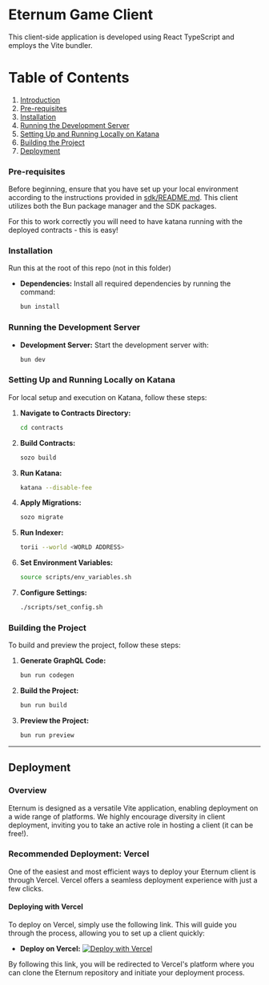 # Eternum Game Client

This client-side application is developed using React TypeScript and employs the Vite bundler.

# Table of Contents

1. [Introduction](#introduction)
2. [Pre-requisites](#pre-requisites)
3. [Installation](#installation)
4. [Running the Development Server](#running-the-development-server)
5. [Setting Up and Running Locally on Katana](#setting-up-and-running-locally-on-katana)
6. [Building the Project](#building-the-project)
7. [Deployment](#deploying-with-vercel)

### Pre-requisites

Before beginning, ensure that you have set up your local environment according to the instructions provided in
[sdk/README.md](../sdk/readme.md). This client utilizes both the Bun package manager and the SDK packages.

For this to work correctly you will need to have katana running with the deployed contracts - this is easy!

### Installation

Run this at the root of this repo (not in this folder)

- **Dependencies:** Install all required dependencies by running the command:
  ```bash
  bun install
  ```

### Running the Development Server

- **Development Server:** Start the development server with:
  ```bash
  bun dev
  ```

### Setting Up and Running Locally on Katana

For local setup and execution on Katana, follow these steps:

1. **Navigate to Contracts Directory:**
   ```bash
   cd contracts
   ```
2. **Build Contracts:**
   ```bash
   sozo build
   ```
3. **Run Katana:**
   ```bash
   katana --disable-fee
   ```
4. **Apply Migrations:**
   ```bash
   sozo migrate
   ```
5. **Run Indexer:**
   ```bash
   torii --world <WORLD ADDRESS>
   ```
6. **Set Environment Variables:**
   ```bash
   source scripts/env_variables.sh
   ```
7. **Configure Settings:**
   ```bash
   ./scripts/set_config.sh
   ```

### Building the Project

To build and preview the project, follow these steps:

1. **Generate GraphQL Code:**
   ```bash
   bun run codegen
   ```
2. **Build the Project:**
   ```bash
   bun run build
   ```
3. **Preview the Project:**
   ```bash
   bun run preview
   ```

---

## Deployment

### Overview

Eternum is designed as a versatile Vite application, enabling deployment on a wide range of platforms. We highly
encourage diversity in client deployment, inviting you to take an active role in hosting a client (it can be free!).

### Recommended Deployment: Vercel

One of the easiest and most efficient ways to deploy your Eternum client is through Vercel. Vercel offers a seamless
deployment experience with just a few clicks.

#### Deploying with Vercel

To deploy on Vercel, simply use the following link. This will guide you through the process, allowing you to set up a
client quickly:

- **Deploy on Vercel:**
  [![Deploy with Vercel](https://vercel.com/button)](https://vercel.com/new/clone?repository-url=https://github.com/BibliothecaDAO/eternum)

By following this link, you will be redirected to Vercel's platform where you can clone the Eternum repository and
initiate your deployment process.
